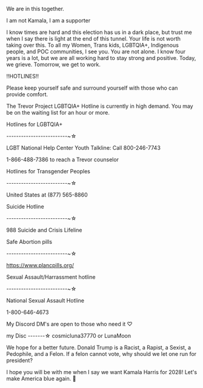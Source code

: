We are in this together.

I am not Kamala, I am a supporter

I know times are hard and this election has us in a dark place, but trust me when I say there is light at the end of this tunnel. Your life is not worth taking over this. To all my Women, Trans kids, LGBTQIA+, Indigenous people, and POC communities, I see you. You are not alone. I know four years is a lot, but we are all working hard to stay strong and positive. Today, we grieve. Tomorrow, we get to work.

!!HOTLINES!!

Please keep yourself safe and surround yourself with those who can provide comfort.

The Trevor Project LGBTQIA+ Hotline is currently in high demand. You may be on the waiting list for an hour or more. 

Hotlines for LGBTQIA+

-------------------------~☆

LGBT National Help Center Youth Talkline: Call 800-246-7743

1-866-488-7386 to reach a Trevor counselor

Hotlines for Transgender Peoples

-------------------------~☆

United States at (877) 565-8860

Suicide Hotline

-------------------------~☆

988 Suicide and Crisis Lifeline

Safe Abortion pills

-------------------------~☆

https://www.plancpills.org/

Sexual Assault/Harrassment hotline

-------------------------~☆

National Sexual Assault Hotline

1-800-646-4673

My Discord DM's are open to those who need it ♡

my Disc
-------☆
cosmicluna37770 or LunaMoon

We hope for a better future. Donald Trump is a Racist, a Rapist, a Sexist, a Pedophile, and a Felon. If a felon cannot vote, why should we let one run for president?

I hope you will be with me when I say we want Kamala Harris for 2028! Let's make America blue again. 💙
